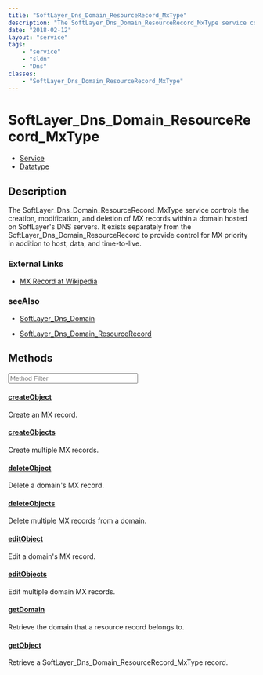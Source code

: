 ```yaml
---
title: "SoftLayer_Dns_Domain_ResourceRecord_MxType"
description: "The SoftLayer_Dns_Domain_ResourceRecord_MxType service controls the creation, modification, and deletion of MX records w... "
date: "2018-02-12"
layout: "service"
tags:
    - "service"
    - "sldn"
    - "Dns"
classes:
    - "SoftLayer_Dns_Domain_ResourceRecord_MxType"
---
```

# SoftLayer_Dns_Domain_ResourceRecord_MxType
<div id='service-datatype'>
    <ul id='sldn-reference-tabs'>
    <li id='service'> <a href='/reference/services/SoftLayer_Dns_Domain_ResourceRecord_MxType' >Service</a></li>    <li id='datatype'> <a href='/reference/datatypes/SoftLayer_Dns_Domain_ResourceRecord_MxType' >Datatype</a></li>
    </ul>
</div>

## Description


The SoftLayer_Dns_Domain_ResourceRecord_MxType service controls the creation, modification, and deletion of MX records within a domain hosted on SoftLayer's DNS servers. It exists separately from the SoftLayer_Dns_Domain_ResourceRecord to provide control for MX priority in addition to host, data, and time-to-live. 

### External Links


* [MX Record at Wikipedia](http://en.wikipedia.org/wiki/MX_record)




### seeAlso

* [SoftLayer_Dns_Domain](/reference/services/SoftLayer_Dns_Domain )


* [SoftLayer_Dns_Domain_ResourceRecord](/reference/services/SoftLayer_Dns_Domain_ResourceRecord )


        
<div id="properties" class="content service-content">

## Methods

<div class="view-filters">
    <div class="clearfix">
        <div class="search-input-box">
            <input placeholder="Method Filter" onkeyup="titleSearch(inputId='edit-combine', divId='method-div', elementClass='method-row')" 
                type="text" id="edit-combine" value="" size="30" maxlength="128" class="form-text">
        </div>
    </div>
</div>

<div id="method-div">

<div class="method-row">

#### [createObject](/reference/services/SoftLayer_Dns_Domain_ResourceRecord_MxType/createObject)
Create an MX record.

</div>

<div class="method-row">

#### [createObjects](/reference/services/SoftLayer_Dns_Domain_ResourceRecord_MxType/createObjects)
Create multiple MX records.

</div>

<div class="method-row">

#### [deleteObject](/reference/services/SoftLayer_Dns_Domain_ResourceRecord_MxType/deleteObject)
Delete a domain's MX record.

</div>

<div class="method-row">

#### [deleteObjects](/reference/services/SoftLayer_Dns_Domain_ResourceRecord_MxType/deleteObjects)
Delete multiple MX records from a domain.

</div>

<div class="method-row">

#### [editObject](/reference/services/SoftLayer_Dns_Domain_ResourceRecord_MxType/editObject)
Edit a domain's MX record.

</div>

<div class="method-row">

#### [editObjects](/reference/services/SoftLayer_Dns_Domain_ResourceRecord_MxType/editObjects)
Edit multiple domain MX records.

</div>

<div class="method-row">

#### [getDomain](/reference/services/SoftLayer_Dns_Domain_ResourceRecord_MxType/getDomain)
Retrieve the domain that a resource record belongs to.

</div>

<div class="method-row">

#### [getObject](/reference/services/SoftLayer_Dns_Domain_ResourceRecord_MxType/getObject)
Retrieve a SoftLayer_Dns_Domain_ResourceRecord_MxType record.

</div>
</div>

</div>

